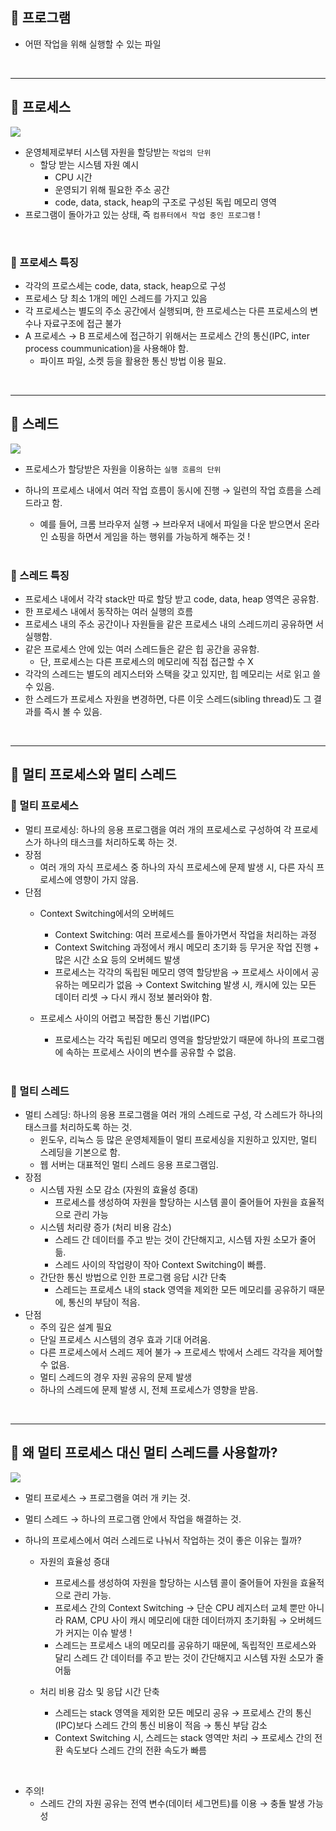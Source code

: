 ## 🚧 프로그램

- 어떤 작업을 위해 실행할 수 있는 파일

<br />

---

## 🚧 프로세스

![](https://gmlwjd9405.github.io/images/os-process-and-thread/process.png)

- 운영체제로부터 시스템 자원을 할당받는 `작업의 단위`
    - 할당 받는 시스템 자원 예시
        - CPU 시간
        - 운영되기 위해 필요한 주소 공간
        - code, data, stack, heap의 구조로 구성된 독립 메모리 영역
- 프로그램이 돌아가고 있는 상태, 즉 `컴퓨터에서 작업 중인 프로그램` !

<br />

### 👀 프로세스 특징

- 각각의 프로스세는 code, data, stack, heap으로 구성
- 프로세스 당 최소 1개의 메인 스레드를 가지고 있음
- 각 프로세스는 별도의 주소 공간에서 실행되며, 한 프로세스는 다른 프로세스의 변수나 자료구조에 접근 불가
- A 프로세스 → B 프로세스에 접근하기 위해서는 프로세스 간의 통신(IPC, inter process coummunication)을 사용해야 함.
    - 파이프 파일, 소켓 등을 활용한 통신 방법 이용 필요.


<br />

---

## 🚧 스레드

![](https://gmlwjd9405.github.io/images/os-process-and-thread/thread.png)

- 프로세스가 할당받은 자원을 이용하는 `실행 흐름의 단위`
- 하나의 프로세스 내에서 여러 작업 흐름이 동시에 진행 → 일련의 작업 흐름을 스레드라고 함.
    - 예를 들어, 크롬 브라우저 실행 → 브라우저 내에서 파일을 다운 받으면서 온라인 쇼핑을 하면서 게임을 하는 행위를 가능하게 해주는 것 !

    <br />

### 👀 스레드 특징

- 프로세스 내에서 각각 stack만 따로 할당 받고 code, data, heap 영역은 공유함.
- 한 프로세스 내에서 동작하는 여러 실행의 흐름
- 프로세스 내의 주소 공간이나 자원들을 같은 프로세스 내의 스레드끼리 공유하면 서 실행함.
- 같은 프로세스 안에 있는 여러 스레드들은 같은 힙 공간을 공유함.
    - 단, 프로세스는 다른 프로세스의 메모리에 직접 접근할 수 X
- 각각의 스레드는 별도의 레지스터와 스택을 갖고 있지만, 힙 메모리는 서로 읽고 쓸 수 있음.
- 한 스레드가 프로세스 자원을 변경하면, 다른 이웃 스레드(sibling thread)도 그 결과를 즉시 볼 수 있음.

<br />

---

## 🚧 멀티 프로세스와 멀티 스레드

### 👀 멀티 프로세스

- 멀티 프로세싱: 하나의 응용 프로그램을 여러 개의 프로세스로 구성하여 각 프로세스가 하나의 태스크를 처리하도록 하는 것.
- 장점
    - 여러 개의 자식 프로세스 중 하나의 자식 프로세스에 문제 발생 시, 다른 자식 프로세스에 영향이 가지 않음.
- 단점
    - Context Switching에서의 오버헤드
        - Context Switching: 여러 프로세스를 돌아가면서 작업을 처리하는 과정
        - Context Switching 과정에서 캐시 메모리 초기화 등 무거운 작업 진행 + 많은 시간 소요 등의 오버헤드 발생
        - 프로세스는 각각의 독립된 메모리 영역 할당받음 → 프로세스 사이에서 공유하는 메모리가 없음 → Context Switching 발생 시, 캐시에 있는 모든 데이터 리셋 → 다시 캐시 정보 불러와야 함.
    - 프로세스 사이의 어렵고 복잡한 통신 기법(IPC)
        - 프로세스는 각각 독립된 메모리 영역을 할당받았기 때문에 하나의 프로그램에 속하는 프로세스 사이의 변수를 공유할 수 없음.

        <br />

### 👀 멀티 스레드

- 멀티 스레딩: 하나의 응용 프로그램을 여러 개의 스레드로 구성, 각 스레드가 하나의 태스크를 처리하도록 하는 것.
    - 윈도우, 리눅스 등 많은 운영체제들이 멀티 프로세싱을 지원하고 있지만, 멀티 스레딩을 기본으로 함.
    - 웹 서버는 대표적인 멀티 스레드 응용 프로그램임.
- 장점
    - 시스템 자원 소모 감소 (자원의 효율성 증대)
        - 프로세스를 생성하여 자원을 할당하는 시스템 콜이 줄어들어 자원을 효율적으로 관리 가능
    - 시스템 처리량 증가 (처리 비용 감소)
        - 스레드 간 데이터를 주고 받는 것이 간단해지고, 시스템 자원 소모가 줄어듦.
        - 스레드 사이의 작업량이 작아 Context Switching이 빠름.
    - 간단한 통신 방법으로 인한 프로그램 응답 시간 단축
        - 스레드는 프로세스 내의 stack 영역을 제외한 모든 메모리를 공유하기 때문에, 통신의 부담이 적음.
- 단점
    - 주의 깊은 설계 필요
    - 단일 프로세스 시스템의 경우 효과 기대 어려움.
    - 다른 프로세스에서 스레드 제어 불가 → 프로세스 밖에서 스레드 각각을 제어할 수 없음.
    - 멀티 스레드의 경우 자원 공유의 문제 발생
    - 하나의 스레드에 문제 발생 시, 전체 프로세스가 영향을 받음.
    
<br />

---

## 🚧 왜 멀티 프로세스 대신 멀티 스레드를 사용할까?

![](https://gmlwjd9405.github.io/images/os-process-and-thread/multi-thread.png)

- 멀티 프로세스 → 프로그램을 여러 개 키는 것.
- 멀티 스레드 → 하나의 프로그램 안에서 작업을 해결하는 것.

- 하나의 프로세스에서 여러 스레드로 나눠서 작업하는 것이 좋은 이유는 뭘까?
    - 자원의 효율성 증대
        - 프로세스를 생성하여 자원을 할당하는 시스템 콜이 줄어들어 자원을 효율적으로 관리 가능.
        - 프로세스 간의 Context Switching → 단순 CPU 레지스터 교체 뿐만 아니라 RAM, CPU 사이 캐시 메모리에 대한 데이터까지 초기화됨 → 오버헤드가 커지는 이슈 발생 !
        - 스레드는 프로세스 내의 메모리를 공유하기 때문에, 독립적인 프로세스와 달리 스레드 간 데이터를 주고 받는 것이 간단해지고 시스템 자원 소모가 줄어듦

    - 처리 비용 감소 및 응답 시간 단축
        - 스레드는 stack 영역을 제외한 모든 메모리 공유 → 프로세스 간의 통신(IPC)보다 스레드 간의 통신 비용이 적음 → 통신 부담 감소
        - Context Switching 시, 스레드는 stack 영역만 처리 → 프로세스 간의 전환 속도보다 스레드 간의 전환 속도가 빠름
        
<br />

- 주의!
    - 스레드 간의 자원 공유는 전역 변수(데이터 세그먼트)를 이용 → 충돌 발생 가능성